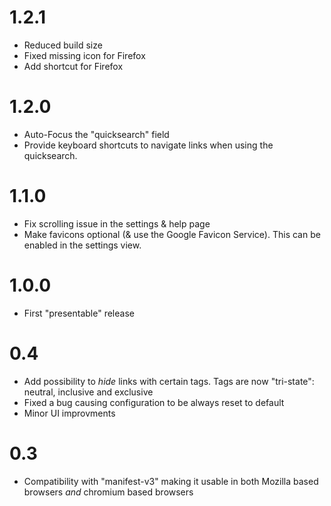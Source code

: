 # 1.2.1

- Reduced build size
- Fixed missing icon for Firefox
- Add shortcut for Firefox

# 1.2.0

- Auto-Focus the "quicksearch" field
- Provide keyboard shortcuts to navigate links when using the quicksearch.

# 1.1.0

- Fix scrolling issue in the settings & help page
- Make favicons optional (& use the Google Favicon Service). This can be
  enabled in the settings view.

# 1.0.0

- First "presentable" release

# 0.4

- Add possibility to _hide_ links with certain tags. Tags are now "tri-state":
  neutral, inclusive and exclusive
- Fixed a bug causing configuration to be always reset to default
- Minor UI improvments

# 0.3

- Compatibility with "manifest-v3" making it usable in both Mozilla based
  browsers _and_ chromium based browsers
